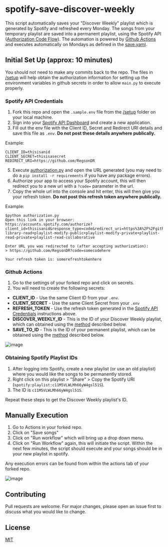 # spotify-save-discover-weekly

This script automatically saves your "Discover Weekly" playlist which is generated by Spotify and refreshed every Monday. The songs from your temporary playlist are saved into a permanent playlist, using the Spotify API ([Authorization Code Flow](https://developer.spotify.com/documentation/general/guides/authorization-guide/#authorization-code-flow)). The automation is powered by [Github Actions](https://docs.github.com/en/actions) and executes automatically on Mondays as defined in the [save.yaml](/.github/workflows/save.yaml).

## Initial Set Up (approx: 10 minutes)
You should not need to make any commits back to the repo. The files in [/setup](/setup) will help obtain the authorization information for setting up the environment variables in github secrets in order to allow `main.py` to execute properly.

### Spotify API Credentials
1. Fork this repo and open the `.sample.env` file from the [/setup](/setup) folder on your local machine. 
2. Sign into your [Spotify API Dashboard](https://developer.spotify.com/dashboard/applications) and create a new application.
3. Fill out the env file with the Client ID, Secret and Redirect URI details and save this file as `.env`. **Do not post these details anywhere publically.**

Example:
```
CLIENT_ID=thisisanid
CLIENT_SECRET=thisisasecret
REDIRECT_URI=https://github.com/RegsonDR
```
5. Execute [authorization.py](/setup/authorization.py) and open the URL generated (you may need to do a `pip install -r requirements` if you have any package errors). 
6. Authorize your app to access your Spotify account, this will then redirect you to a new url with a `?code=` parameter in the url.
7. Copy the whole url into the console and hit enter, this will then give you your refresh token. **Do not post this refresh token anywhere publically.**

Example:
 ```
$python authorization.py
Open this link in your browser: https://accounts.spotify.com/authorize?client_id=thisisanid&response_type=code&redirect_uri=https%3A%2F%2Fgithub.com%2FRegsonDR&scope=user-library-read+playlist-modify-public+playlist-modify-private+playlist-read-private+playlist-read-collaborative

Enter URL you was redirected to (after accepting authorization):
> https://github.com/RegsonDR?code=somecodehere

Your refresh token is: somerefreshtokenhere
```

### Github Actions
1. Go to the settings of your forked repo and click on secrets. 
2. You will need to create the following secrets:
  *  **CLIENT_ID** - Use the same Client ID from your `.env`.
  *  **CLIENT_SECRET** - Use the same Client Secret from your `.env`
  *  **REFRESH_TOKEN** - Use the refresh token generated in the [Spotify API Credentials](#spotify-api-credentials) instructions above.
  *  **DISCOVER_WEEKLY_ID** - This is the ID of your Discover Weekly playlist, which can obtained using the [method](#obtaining-spotify-playlist-ids) described below.
  *  **SAVE_TO_ID** - This is the ID of your permanent playlist, which can be obtained using the [method](#obtaining-spotify-playlist-ids) described below.

![image](https://user-images.githubusercontent.com/32569720/113211160-0a7d3380-926d-11eb-97bc-0e17ef911336.png)

### Obtaining Spotify Playlist IDs
1. After logging into Spotify, create a new playlist (or use an old playlist) where you would like the songs to be permanently stored.
2. Right click on this playlist > "Share" > Copy the Spotify URI (`spotify:playlist:c11M5VLWLMh66yW4gsl51S`). 
3. The ID is `c11M5VLWLMh66yW4gsl51S`.

Repeat these steps to get the Discover Weekly playlist's ID.

## Manually Execution
1. Go to Actions in your forked repo.
2. Click on "Save songs"
3. Click on "Run workflow" which will bring up a drop down menu.
4. Click on "Run Workflow" again, this will initiate the script. Within the next few minutes, the script should execute and your songs should be in your new playlist in spotify.

Any execution errors can be found from within the actions tab of your forked repo.

![image](https://user-images.githubusercontent.com/32569720/113211386-4fa16580-926d-11eb-94c9-ddb513a122a7.png)

## Contributing
Pull requests are welcome. For major changes, please open an issue first to discuss what you would like to change.

## License
[MIT](https://choosealicense.com/licenses/mit/)
